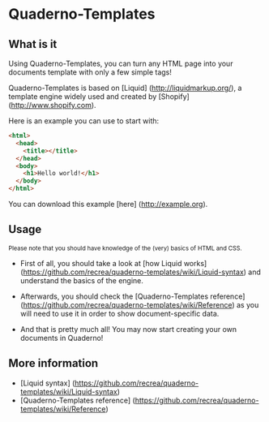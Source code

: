 # Quaderno-Templates
## What is it
Using Quaderno-Templates, you can turn any HTML page into your documents template with only a few simple tags!

Quaderno-Templates is based on [Liquid] (http://liquidmarkup.org/), a template engine widely used and created by [Shopify] (http://www.shopify.com).

Here is an example you can use to start with:

```html
<html>
  <head>
    <title></title>
  </head>
  <body>
    <h1>Hello world!</h1>
  </body>
</html>
```
You can download this example [here] (http://example.org).

## Usage
<sub>Please note that you should have knowledge of the (very) basics of HTML and CSS.</sub>
* First of all, you should take a look at [how Liquid works] (https://github.com/recrea/quaderno-templates/wiki/Liquid-syntax) and understand the basics of the engine.
 
* Afterwards, you should check the [Quaderno-Templates reference] (https://github.com/recrea/quaderno-templates/wiki/Reference) as you will need to use it in order to show document-specific data.

* And that is pretty much all! You may now start creating your own documents in Quaderno!

## More information
* [Liquid syntax] (https://github.com/recrea/quaderno-templates/wiki/Liquid-syntax)
* [Quaderno-Templates reference] (https://github.com/recrea/quaderno-templates/wiki/Reference)